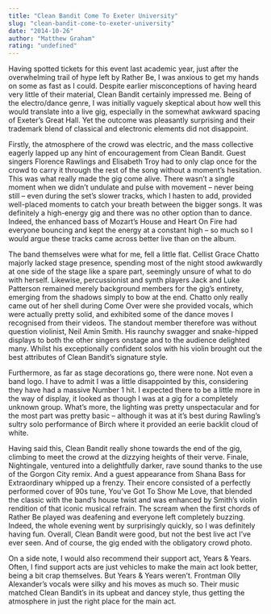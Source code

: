 ```yaml
---
title: "Clean Bandit Come To Exeter University"
slug: "clean-bandit-come-to-exeter-university"
date: "2014-10-26"
author: "Matthew Graham"
rating: "undefined"
---
```


Having spotted tickets for this event last academic year, just after the overwhelming trail of hype left by Rather Be, I was anxious to get my hands on some as fast as I could. Despite earlier misconceptions of having heard very little of their material, Clean Bandit certainly impressed me. Being of the electro/dance genre, I was initially vaguely skeptical about how well this would translate into a live gig, especially in the somewhat awkward spacing of Exeter’s Great Hall. Yet the outcome was pleasantly surprising and their trademark blend of classical and electronic elements did not disappoint.

Firstly, the atmosphere of the crowd was electric, and the mass collective eagerly lapped up any hint of encouragement from Clean Bandit. Guest singers Florence Rawlings and Elisabeth Troy had to only clap once for the crowd to carry it through the rest of the song without a moment’s hesitation. This was what really made the gig come alive. There wasn’t a single moment when we didn’t undulate and pulse with movement – never being still – even during the set’s slower tracks, which I hasten to add, provided well-placed moments to catch your breath between the bigger songs. It was definitely a high-energy gig and there was no other option than to dance. Indeed, the enhanced bass of Mozart’s House and Heart On Fire had everyone bouncing and kept the energy at a constant high – so much so I would argue these tracks came across better live than on the album.

The band themselves were what for me, fell a little flat. Cellist Grace Chatto majorly lacked stage presence, spending most of the night stood awkwardly at one side of the stage like a spare part, seemingly unsure of what to do with herself. Likewise, percussionist and synth players Jack and Luke Patterson remained merely background members for the gig’s entirety, emerging from the shadows simply to bow at the end. Chatto only really came out of her shell during Come Over were she provided vocals, which were actually pretty solid, and exhibited some of the dance moves I recognised from their videos. The standout member therefore was without question violinist, Neil Amin Smith. His raunchy swagger and snake-hipped displays to both the other singers onstage and to the audience delighted many. Whilst his exceptionally confident solos with his violin brought out the best attributes of Clean Bandit’s signature style.

Furthermore, as far as stage decorations go, there were none. Not even a band logo. I have to admit I was a little disappointed by this, considering they have had a massive Number 1 hit. I expected there to be a little more in the way of display, it looked as though I was at a gig for a completely unknown group. What’s more, the lighting was pretty unspectacular and for the most part was pretty basic – although it was at it’s best during Rawling’s sultry solo performance of Birch where it provided an eerie backlit cloud of white.

Having said this, Clean Bandit really shone towards the end of the gig, climbing to meet the crowd at the dizzying heights of their verve. Finale, Nightingale, ventured into a delightfully darker, rave sound thanks to the use of the Gorgon City remix. And a guest appearance from Shana Bass for Extraordinary whipped up a frenzy. Their encore consisted of a perfectly performed cover of 90s tune, You’ve Got To Show Me Love, that blended the classic with the band’s house twist and was enhanced by Smith’s violin rendition of that iconic musical refrain. The scream when the first chords of Rather Be played was deafening and everyone left completely buzzing. Indeed, the whole evening went by surprisingly quickly, so I was definitely having fun. Overall, Clean Bandit were good, but not the best live act I’ve ever seen. And of course, the gig ended with the obligatory crowd photo.

On a side note, I would also recommend their support act, Years & Years. Often, I find support acts are just vehicles to make the main act look better, being a bit crap themselves. But Years & Years weren’t. Frontman Olly Alexander’s vocals were silky and his moves as much so. Their music matched Clean Bandit’s in its upbeat and dancey style, thus getting the atmosphere in just the right place for the main act.
